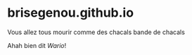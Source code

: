 # brisegenou.github.io

Vous allez tous mourir comme des chacals bande de chacals

Ahah bien dit *Wario*!
